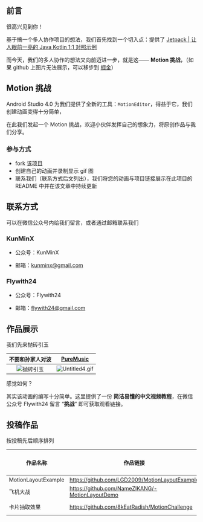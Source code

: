 ## 前言



很高兴见到你！



基于搞一个多人协作项目的想法，我们首先找到一个切入点：提供了 [Jetpack | 让人眼前一亮的 Java Kotlin 1:1 对照示例](https://juejin.im/post/5edf3397e51d4578587769ca)



而今天，我们的多人协作的想法又向前迈进一步，就是这—— **Motion 挑战**，（如果 github 上图片无法展示，可以移步到 [掘金](https://juejin.im/post/5ee71571f265da76f0169aaf)）



## Motion 挑战

Android Studio 4.0 为我们提供了全新的工具：`MotionEditor`，得益于它，我们创建动画变得十分简单，

在此我们发起一个 Motion 挑战，欢迎小伙伴发挥自己的想象力，将原创作品与我们分享。


### 参与方式

- fork [该项目](https://github.com/Jetpack-Missionary/MotionChallenge)
- 创建自己的动画并录制显示 gif 图
- 联系我们（联系方式后文列出），我们将您的动画与项目链接展示在此项目的 README 中并在该文章中持续更新



## 联系方式

可以在微信公众号内给我们留言，或者通过邮箱联系我们



### KunMinX

- 公众号：KunMinX

- 邮箱：kunminx@gmail.com

### Flywith24

- 公众号：Flywith24

- 邮箱：flywith24@gmail.com



## 作品展示

我们先来抛砖引玉

|                       不要和孙家人对波                       | [PureMusic](https://github.com/KunMinX/Jetpack-MVVM-Best-Practice) |
| :----------------------------------------------------------: | :----------------------------------------------------------: |
| ![抛砖引玉](https://i.loli.net/2020/06/13/jkbmED8YTxGZF4r.gif) | ![Untitled4.gif](https://i.loli.net/2020/07/28/BZoj1n4dSQYFbkc.gif) |





感觉如何？

其实该动画的编写十分简单。这里提供了一份 **简洁易懂的中文视频教程**，在微信公众号 Flywith24 留言 “**挑战**” 即可获取观看链接。



## 投稿作品

按投稿先后顺序排列

| 作品名称     | 作品链接 | 效果图           |
| -------- | ------------------------------------------------------------ | ------------------------------------------------------ |
| MotionLayoutExample | https://github.com/LGD2009/MotionLayoutExample               |   ![](https://camo.githubusercontent.com/46eac44ae95fc53e32e104750d0984823a0ede5acdd729880956388e548db033/68747470733a2f2f696d672d626c6f672e6373646e696d672e636e2f32303139303730333133343431313539362e676966)      |
| 飞机大战 | https://github.com/NameZIKANG/-MotionLayoutDemo | ![](https://i.loli.net/2020/07/27/wNsGBDF6RimS1Vt.gif) |
| 卡片抽取效果 | https://github.com/8kEatRadish/MotionChallenge | ![](https://raw.githubusercontent.com/8kEatRadish/MotionChallenge/master/device-2022-03-30-152117.gif) |









